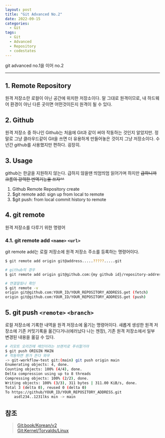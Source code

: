 ```yaml
---
layout: post
title: "Git Advanced No.2"
date: 2022-09-15
categories:
  - Git
tags:
  - Git
  - Advanced
  - Repository
  - codestates
---
```


git advanced no.1을 이어 no.2

---

## 1. Remote Repository

원격 저장소란 로컬이 아닌 공간에 위치한 저장소이다. 말 그대로 원격이므로, 내 하드웨어 환경이 아닌 다른 곳이면 어떤것이든지 원격이 될 수 있다.

## 2. Github

원격 저장소 중 하나인 Github는 처음에 Git과 같이 써야 작동하는 것인지 알았지만. 정말로 그냥 클라우드같이 Git을 쓰면 더 유용하게 만들어놓은 것이지 그냥 저장소이다. 수년간 github를 사용했지만 편하다. 굉장히.

## 3. Usage

github는 한글을 지원하지 않는다. 급하지 않을땐 띄엄띄엄 읽어가며 하지만 ~~급하니까 크롬의 강력한 번역기능을 쓰자^^~~

1. Github Remote Repository create
2. $git remote add: sign up from local to remote
3. $git push: from local commit history to remote

## 4. git remote

원격 저장소를 다루기 위한 명령어

### 4.1. git remote add `<name>` `<url>`

git remote add는 로컬 저장소에 원격 저장소 주소를 등록하는 명령어이다.

```bash
$ git remote add origin git@address.....?????.....git

# github의 경우
$ git remote add origin git@github.com:{my github id}/repository-address.git

# 연결잘됬나 확인
$ git remote -v
origin git@github.com:YOUR_ID/YOUR_REPOSITORY_ADDRESS.get (fetch)
origin git@github.com:YOUR_ID/YOUR_REPOSITORY_ADDRESS.get (push)
```

## 5. git push `<remote>` `<branch>`

로컬 저장소에 기록한 내역을 원격 저장소에 옮기는 명령어이다. 새롭게 생성한 원격 저장소에 기존 커밋기록을 옮긴다거나(에러났다 나는 젠장), 기존 원격 저장소에서 일부 변경된 내용을 옮길 수 있다.

```bash
# 리모트 오리진에 메인이라는 브랜치로 푸쉬할거야
$ git push ORIGIN MAIN
# 작동하면 뭔가 뜬다 와우
-> git-workflow-test git:(main) git push origin main
Enumerating objects: 4, done.
Counting objects: 100% (4/4), done.
Delta compression using up to 8 threads
Compressing objects: 100% (2/2), done.
Writing objects: 100% (3/3), 311 bytes | 311.00 KiB/s, done.
Total 3 (delta 0), reused 0 (delta 0)
To https://github/YOUR_ID/YOUR_REPOSITORY_ADDRESS.git
    asdl234..1231lks min -> main
```

## 참조

> [Git:book/Korean/v2](https://git-scm.com/book/ko/v2)  
> [Git:Kernel/Torvalds/Linux](https://git.kernel.org/pub/scm/linux/kernel/git/torvalds/linux.git)
